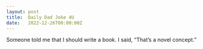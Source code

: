 ```yaml
---
layout: post
title:  Daily Dad Joke 4U
date:   2022-12-26T00:00:00Z
---
```

Someone told me that I should write a book. I said, “That’s a novel concept.”
